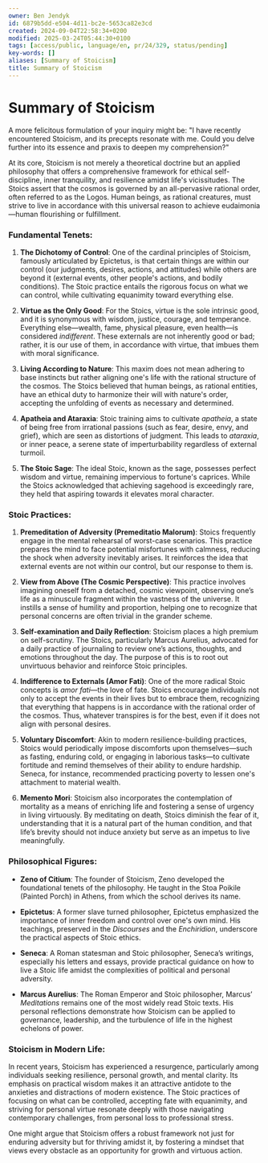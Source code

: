 ```yaml
---
owner: Ben Jendyk
id: 6879b5dd-e504-4d11-bc2e-5653ca82e3cd
created: 2024-09-04T22:58:34+0200
modified: 2025-03-24T05:44:30+0100
tags: [access/public, language/en, pr/24/329, status/pending]
key-words: []
aliases: [Summary of Stoicism]
title: Summary of Stoicism
---
```


# Summary of Stoicism

A more felicitous formulation of your inquiry might be: "I have recently encountered Stoicism, and its precepts resonate with me. Could you delve further into its essence and praxis to deepen my comprehension?"

At its core, Stoicism is not merely a theoretical doctrine but an applied philosophy that offers a comprehensive framework for ethical self-discipline, inner tranquility, and resilience amidst life's vicissitudes. The Stoics assert that the cosmos is governed by an all-pervasive rational order, often referred to as the Logos. Human beings, as rational creatures, must strive to live in accordance with this universal reason to achieve eudaimonia—human flourishing or fulfillment.

### **Fundamental Tenets:**

1. **The Dichotomy of Control**: One of the cardinal principles of Stoicism, famously articulated by Epictetus, is that certain things are within our control (our judgments, desires, actions, and attitudes) while others are beyond it (external events, other people's actions, and bodily conditions). The Stoic practice entails the rigorous focus on what we can control, while cultivating equanimity toward everything else.

2. **Virtue as the Only Good**: For the Stoics, virtue is the sole intrinsic good, and it is synonymous with wisdom, justice, courage, and temperance. Everything else—wealth, fame, physical pleasure, even health—is considered *indifferent*. These externals are not inherently good or bad; rather, it is our use of them, in accordance with virtue, that imbues them with moral significance.

3. **Living According to Nature**: This maxim does not mean adhering to base instincts but rather aligning one's life with the rational structure of the cosmos. The Stoics believed that human beings, as rational entities, have an ethical duty to harmonize their will with nature's order, accepting the unfolding of events as necessary and determined.

4. **Apatheia and Ataraxia**: Stoic training aims to cultivate *apatheia*, a state of being free from irrational passions (such as fear, desire, envy, and grief), which are seen as distortions of judgment. This leads to *ataraxia*, or inner peace, a serene state of imperturbability regardless of external turmoil.

5. **The Stoic Sage**: The ideal Stoic, known as the sage, possesses perfect wisdom and virtue, remaining impervious to fortune's caprices. While the Stoics acknowledged that achieving sagehood is exceedingly rare, they held that aspiring towards it elevates moral character.

### **Stoic Practices:**

1. **Premeditation of Adversity (Premeditatio Malorum)**: Stoics frequently engage in the mental rehearsal of worst-case scenarios. This practice prepares the mind to face potential misfortunes with calmness, reducing the shock when adversity inevitably arises. It reinforces the idea that external events are not within our control, but our response to them is.

2. **View from Above (The Cosmic Perspective)**: This practice involves imagining oneself from a detached, cosmic viewpoint, observing one’s life as a minuscule fragment within the vastness of the universe. It instills a sense of humility and proportion, helping one to recognize that personal concerns are often trivial in the grander scheme.

3. **Self-examination and Daily Reflection**: Stoicism places a high premium on self-scrutiny. The Stoics, particularly Marcus Aurelius, advocated for a daily practice of journaling to review one’s actions, thoughts, and emotions throughout the day. The purpose of this is to root out unvirtuous behavior and reinforce Stoic principles.

4. **Indifference to Externals (Amor Fati)**: One of the more radical Stoic concepts is *amor fati*—the love of fate. Stoics encourage individuals not only to accept the events in their lives but to embrace them, recognizing that everything that happens is in accordance with the rational order of the cosmos. Thus, whatever transpires is for the best, even if it does not align with personal desires.

5. **Voluntary Discomfort**: Akin to modern resilience-building practices, Stoics would periodically impose discomforts upon themselves—such as fasting, enduring cold, or engaging in laborious tasks—to cultivate fortitude and remind themselves of their ability to endure hardship. Seneca, for instance, recommended practicing poverty to lessen one's attachment to material wealth.

6. **Memento Mori**: Stoicism also incorporates the contemplation of mortality as a means of enriching life and fostering a sense of urgency in living virtuously. By meditating on death, Stoics diminish the fear of it, understanding that it is a natural part of the human condition, and that life’s brevity should not induce anxiety but serve as an impetus to live meaningfully.

### **Philosophical Figures:**

- **Zeno of Citium**: The founder of Stoicism, Zeno developed the foundational tenets of the philosophy. He taught in the Stoa Poikile (Painted Porch) in Athens, from which the school derives its name.
  
- **Epictetus**: A former slave turned philosopher, Epictetus emphasized the importance of inner freedom and control over one's own mind. His teachings, preserved in the *Discourses* and the *Enchiridion*, underscore the practical aspects of Stoic ethics.

- **Seneca**: A Roman statesman and Stoic philosopher, Seneca’s writings, especially his letters and essays, provide practical guidance on how to live a Stoic life amidst the complexities of political and personal adversity.

- **Marcus Aurelius**: The Roman Emperor and Stoic philosopher, Marcus’ *Meditations* remains one of the most widely read Stoic texts. His personal reflections demonstrate how Stoicism can be applied to governance, leadership, and the turbulence of life in the highest echelons of power.

### **Stoicism in Modern Life:**

In recent years, Stoicism has experienced a resurgence, particularly among individuals seeking resilience, personal growth, and mental clarity. Its emphasis on practical wisdom makes it an attractive antidote to the anxieties and distractions of modern existence. The Stoic practices of focusing on what can be controlled, accepting fate with equanimity, and striving for personal virtue resonate deeply with those navigating contemporary challenges, from personal loss to professional stress.

One might argue that Stoicism offers a robust framework not just for enduring adversity but for thriving amidst it, by fostering a mindset that views every obstacle as an opportunity for growth and virtuous action.